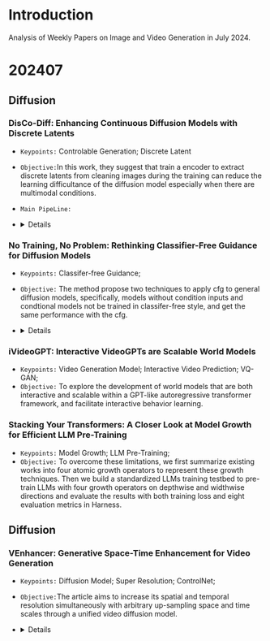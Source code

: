 # Introduction
Analysis of Weekly Papers on Image and Video Generation in July 2024.

# 202407

## Diffusion

### DisCo-Diff: Enhancing Continuous Diffusion Models with Discrete Latents
- `Keypoints:`  Controlable Generation; Discrete Latent
- `Objective:`In this work, they suggest that train a encoder to extract discrete latents from cleaning images during the training can reduce the learning difficultance of the diffusion model especially when there are multimodal conditions. 
- `Main PipeLine:`
    
-   <details>
    <summary>Details</summary>

    - `Method:` The diffusion model learn a map from multiple conditions to 2d images, which is difficult. the authors propose to learn a tokenizer and codebook as the prior of the generation. The training process has two stage. In the first stage, the tokenizer is trained with the diffusion UNet, inputing the GT image. During the second stage, an autogressive model is trained to generate tokens from the codebook in autogressive way. When inference, sample a token from codebook and get a set of tokens from the autogressive model.

</details>

### No Training, No Problem: Rethinking Classifier-Free Guidance for Diffusion Models
- `Keypoints:` Classifer-free Guidance;
- `Objective:` The method propose two techniques to apply cfg to general diffusion models, specifically, models without condition inputs and condtional models not be trained in classifer-free style, and get the same performance with the cfg. 

-   <details>
    <summary>Details</summary>

    - `Method:` The author propose two techniques. 
        - Independent Condition Guidance: 
            In this method, we compute the model outputs for the clean time-step embedding and a perturbed embedding and use their difference to guide the sampling.
        - Time-step Guidance:
         improves output quality in a manner similar to CFG for both conditional and unconditional generation.


    - `Metric:` They achieved state-of-the-art performance within its size category across multiple benchmarks, often matching or exceeding the performance of models four times its size. The model demonstrated efficiency at inference and was released alongside the datasets used for its training, providing a resource for the VLM community. The performance was measured using various multimodal benchmarks like VQAv2, TextVQA, OKVQA, and COCO.

</details>


### iVideoGPT: Interactive VideoGPTs are Scalable World Models 

- `Keypoints:` Video Generation Model; Interactive Video Prediction; VQ-GAN;
- `Objective:` To explore the development of world models that are both interactive and scalable within a GPT-like autoregressive transformer framework, and facilitate interactive behavior learning.


### Stacking Your Transformers: A Closer Look at Model Growth for Efficient LLM Pre-Training
- `Keypoints:` Model Growth;  LLM Pre-Training;
- `Objective:` To overcome these limitations, we first summarize existing works into four atomic growth operators to represent these growth techniques. Then we build a standardized LLMs training testbed to pre-train LLMs with four growth operators on depthwise and widthwise directions and evaluate the results with both training loss and eight evaluation metrics in Harness.


## Diffusion

### VEnhancer: Generative Space-Time Enhancement for Video Generation
- `Keypoints:` Diffusion Model; Super Resolution; ControlNet;
- `Objective:`The article aims to increase its spatial and temporal resolution simultaneously with arbitrary up-sampling space and time scales through a unified video diffusion model.

-   <details>
    <summary>Details</summary>

    - `Method:` The researchers train a video ControlNet based on a pretrained diffusion model, using different low-resolution and low-frame-rate videos as conditions. Besides, they inject the scale of spaitial and temporal inot the ControlNet.

    - `Metric:` They surpasses existing state-of-the-art video super-resolution and space-time super-resolution methods in enhancing AIgenerated videos. They help exisiting open-source state-of-theart text-to-video method, VideoCrafter-2, reaches the top one in video generation benchmark – VBench. Their disadvantage is that they cannot support ultra-high resolutions, such as 4K.

</details>